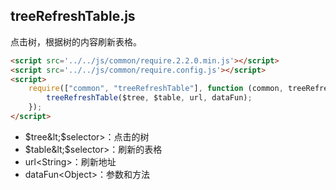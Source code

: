 ## treeRefreshTable.js

点击树，根据树的内容刷新表格。
```html
<script src='../../js/common/require.2.2.0.min.js'></script>
<script src='../../js/common/require.config.js'></script>
<script>
	require(["common", "treeRefreshTable"], function (common, treeRefreshTable) {
		treeRefreshTable($tree, $table, url, dataFun);
	});
</script>
```
* $tree&lt;$selector&gt;：点击的树
* $table&lt;$selector&gt;：刷新的表格
* url&lt;String&gt;：刷新地址
* dataFun&lt;Object&gt;：参数和方法